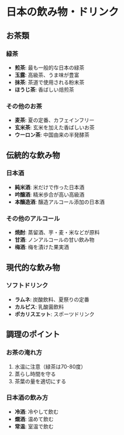 # 日本の飲み物・ドリンク

## お茶類

### 緑茶
- **煎茶**: 最も一般的な日本の緑茶
- **玉露**: 高級茶、うま味が豊富
- **抹茶**: 茶道で使用される粉末茶
- **ほうじ茶**: 香ばしい焙煎茶

### その他のお茶
- **麦茶**: 夏の定番、カフェインフリー
- **玄米茶**: 玄米を加えた香ばしいお茶
- **ウーロン茶**: 中国由来の半発酵茶

## 伝統的な飲み物

### 日本酒
- **純米酒**: 米だけで作った日本酒
- **吟醸酒**: 精米歩合が高い高級酒
- **本醸造酒**: 醸造アルコール添加の日本酒

### その他のアルコール
- **焼酎**: 蒸留酒、芋・麦・米などが原料
- **甘酒**: ノンアルコールの甘い飲み物
- **梅酒**: 梅を漬けた果実酒

## 現代的な飲み物

### ソフトドリンク
- **ラムネ**: 炭酸飲料、夏祭りの定番
- **カルピス**: 乳酸菌飲料
- **ポカリスエット**: スポーツドリンク

## 調理のポイント

### お茶の淹れ方
1. 水温に注意（緑茶は70-80度）
2. 蒸らし時間を守る
3. 茶葉の量を適切にする

### 日本酒の飲み方
- **冷酒**: 冷やして飲む
- **燗酒**: 温めて飲む
- **常温**: 室温で飲む
